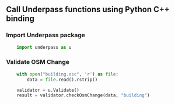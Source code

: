 ## Call Underpass functions using Python C++ binding

### Import Underpass package

```py
    import underpass as u
```

### Validate OSM Change

```py
    with open("building.osc", 'r') as file:
        data = file.read().rstrip()

    validator = u.Validate()
    result = validator.checkOsmChange(data, "building")
```

